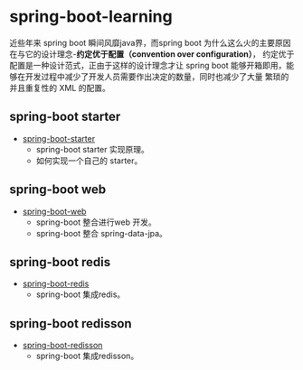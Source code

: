 # spring-boot-learning
近些年来 spring boot 瞬间风靡java界，而spring boot 为什么这么火的主要原因在与它的设计理念-**约定优于配置（convention over configuration）**，
约定优于配置是一种设计范式，正由于这样的设计理念才让 spring boot 能够开箱即用，能够在开发过程中减少了开发人员需要作出决定的数量，同时也减少了大量
繁琐的并且重复性的 XML 的配置。

## spring-boot starter
- [spring-boot-starter](https://github.com/leofeez/spring-boot-learning/tree/master/spring-boot-learning-starter)
   - spring-boot starter 实现原理。
   - 如何实现一个自己的 starter。

## spring-boot web
- [spring-boot-web](https://github.com/leofeez/spring-boot-learning/tree/master/spring-boot-learning-web)
   - spring-boot 整合进行web 开发。
   - spring-boot 整合 spring-data-jpa。

## spring-boot redis
- [spring-boot-redis](https://github.com/leofeez/spring-boot-learning/tree/master/spring-boot-learning-redis)
   - spring-boot 集成redis。

## spring-boot redisson
- [spring-boot-redisson](https://github.com/leofeez/spring-boot-learning/tree/master/spring-boot-learning-redisson)
   - spring-boot 集成redisson。